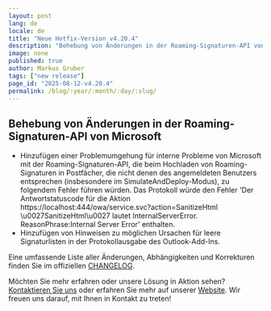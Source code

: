 ```yaml
---
layout: post
lang: de
locale: de
title: "Neue Hotfix-Version v4.20.4"
description: "Behebung von Änderungen in der Roaming-Signaturen-API von Microsoft"
image: none
published: true
author: Markus Gruber
tags: ["new release"]
page_id: "2025-08-12-v4.20.4"
permalink: /blog/:year/:month/:day/:slug/
---
```

## Behebung von Änderungen in der Roaming-Signaturen-API von Microsoft
- Hinzufügen einer Problemumgehung für interne Probleme von Microsoft mit der Roaming-Signaturen-API, die beim Hochladen von Roaming-Signaturen in Postfächer, die nicht denen des angemeldeten Benutzers entsprechen (insbesondere im SimulateAndDeploy-Modus), zu folgendem Fehler führen würden. Das Protokoll würde den Fehler 'Der Antwortstatuscode für die Aktion https://localhost:444/owa/service.svc?action=SanitizeHtml \u0027SanitizeHtml\u0027 lautet InternalServerError. ReasonPhrase:Internal Server Error' enthalten.
- Hinzufügen von Hinweisen zu möglichen Ursachen für leere Signaturlisten in der Protokollausgabe des Outlook-Add-Ins.

Eine umfassende Liste aller Änderungen, Abhängigkeiten und Korrekturen finden Sie im offiziellen [CHANGELOG](https://github.com/Set-OutlookSignatures/Set-OutlookSignatures/blob/main/docs/CHANGELOG.md).

Möchten Sie mehr erfahren oder unsere Lösung in Aktion sehen? [Kontaktieren Sie uns](/contact) oder erfahren Sie mehr auf unserer [Website](/). Wir freuen uns darauf, mit Ihnen in Kontakt zu treten!